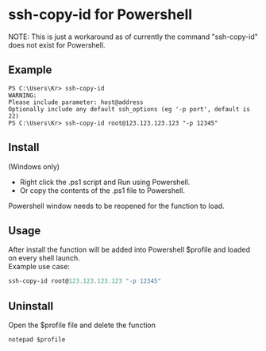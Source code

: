 # ssh-copy-id for Powershell
NOTE: This is just a workaround as of currently the command "ssh-copy-id" does not exist for Powershell.

## Example
```
PS C:\Users\Kr> ssh-copy-id
WARNING:
Please include parameter: host@address
Optionally include any default ssh_options (eg '-p port', default is 22)
PS C:\Users\Kr> ssh-copy-id root@123.123.123.123 "-p 12345"
```

## Install
(Windows only)  
* Right click the .ps1 script and Run using Powershell.  
* Or copy the contents of the .ps1 file to Powershell.  

Powershell window needs to be reopened for the function to load.

## Usage
After install the function will be added into Powershell $profile and loaded on every shell launch.  
Example use case:
```Powershell
ssh-copy-id root@123.123.123.123 "-p 12345"
```

## Uninstall
Open the $profile file and delete the function

```
notepad $profile
```
